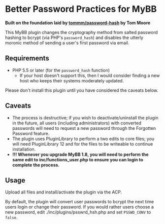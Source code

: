 Better Password Practices for MyBB
==========================

**Built on the foundation laid by [tommm/password-hash](https://github.com/tommm/password-hash) by Tom Moore**

This MyBB plugin changes the cryptography method from salted password hashing to bcrypt (via PHP's `password_hash`) and disables the utterly moronic method of sending a user's first password via email.

## Requirements

- PHP 5.5 or later (for the `password_hash` function)
    + If your host doesn't support this, then I would consider finding a new host who keeps their systems moderately updated.



Please don't install this plugin until you have considered the caveats below.


Caveats
-----------
* The process is destructive; if you wish to deactivate/uninstall the plugin in the future, all users (including administrators) with converted passwords will need to request a new password through the Forgotten Password feature.
* The plugin uses PluginLibrary to perform a two edits to core files; you will need PluginLibrary 12 and for the files to be writeable to continue installation.
* **!!! Whenever you upgrade MyBB 1.8, you will need to perform the same edit to inc/functions_user.php to ensure you can login to complete the process.**

Usage
-----------
Upload all files and install/activate the plugin via the ACP.

By default, the plugin will convert user passwords to bcrypt the next time users login or change their password. If you would rather users choose a new password, edit ./inc/plugins/psswrd_hsh.php and set `PSSWD_CONV` to `false`.
